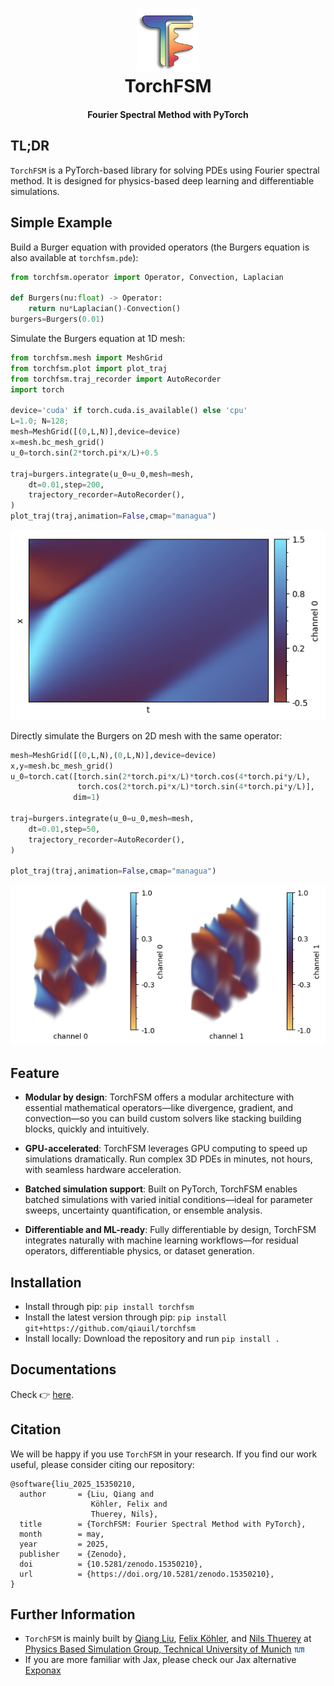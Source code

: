 <h1 align="center">
  <img src="../../assets/logo/icon_torchfsm.png" width="100"/>
  <br>TorchFSM<br>
</h1>
<h4 align="center">Fourier Spectral Method with PyTorch</h4>

## TL;DR
`TorchFSM` is a PyTorch-based library for solving PDEs using Fourier spectral method. It is designed for physics-based deep learning and differentiable simulations.

## Simple Example
Build a Burger equation with provided operators (the Burgers equation is also available at `torchfsm.pde`):
```python
from torchfsm.operator import Operator, Convection, Laplacian

def Burgers(nu:float) -> Operator:
    return nu*Laplacian()-Convection()
burgers=Burgers(0.01)
```
Simulate the Burgers equation at 1D mesh:
```python
from torchfsm.mesh import MeshGrid
from torchfsm.plot import plot_traj
from torchfsm.traj_recorder import AutoRecorder
import torch

device='cuda' if torch.cuda.is_available() else 'cpu'
L=1.0; N=128; 
mesh=MeshGrid([(0,L,N)],device=device)
x=mesh.bc_mesh_grid()
u_0=torch.sin(2*torch.pi*x/L)+0.5

traj=burgers.integrate(u_0=u_0,mesh=mesh,
    dt=0.01,step=200,
    trajectory_recorder=AutoRecorder(),
)
plot_traj(traj,animation=False,cmap="managua")
```
![Burgers 1D](../../assets/pics/readme/burgers_1d.png)

Directly simulate the Burgers on 2D mesh with the same operator:
```python
mesh=MeshGrid([(0,L,N),(0,L,N)],device=device)
x,y=mesh.bc_mesh_grid()
u_0=torch.cat([torch.sin(2*torch.pi*x/L)*torch.cos(4*torch.pi*y/L),
               torch.cos(2*torch.pi*x/L)*torch.sin(4*torch.pi*y/L)],
              dim=1)

traj=burgers.integrate(u_0=u_0,mesh=mesh,
    dt=0.01,step=50,
    trajectory_recorder=AutoRecorder(),
)

plot_traj(traj,animation=False,cmap="managua")
```
![Burgers 1D](../../assets/pics/readme/burgers_2d.png)
## Feature

* **Modular by design**: TorchFSM offers a modular architecture with essential mathematical operators—like divergence, gradient, and convection—so you can build custom solvers like stacking building blocks, quickly and intuitively.

* **GPU-accelerated**: TorchFSM leverages GPU computing to speed up simulations dramatically. Run complex 3D PDEs in minutes, not hours, with seamless hardware acceleration.

* **Batched simulation support**: Built on PyTorch, TorchFSM enables batched simulations with varied initial conditions—ideal for parameter sweeps, uncertainty quantification, or ensemble analysis.

* **Differentiable and ML-ready**: Fully differentiable by design, TorchFSM integrates naturally with machine learning workflows—for residual operators, differentiable physics, or dataset generation.

## Installation

* Install through pip: `pip install torchfsm`
* Install the latest version through pip: `pip install git+https://github.com/qiauil/torchfsm`
* Install locally: Download the repository and run `pip install .`

## Documentations

Check 👉 [here](https://qiauil.github.io/torchfsm/).

## Citation

We will be happy if you use `TorchFSM` in your research. If you find our work useful, please consider citing our repository:

```
@software{liu_2025_15350210,
  author       = {Liu, Qiang and
                  Köhler, Felix and
                  Thuerey, Nils},
  title        = {TorchFSM: Fourier Spectral Method with PyTorch},
  month        = may,
  year         = 2025,
  publisher    = {Zenodo},
  doi          = {10.5281/zenodo.15350210},
  url          = {https://doi.org/10.5281/zenodo.15350210},
}
```

## Further Information

* `TorchFSM` is mainly built by <a href="https://qiauil.github.io/">Qiang Liu</a>, <a href="https://fkoehler.site/">Felix Köhler</a>, and <a href="https://ge.in.tum.de/about/n-thuerey/">Nils Thuerey</a> at <a href="https://ge.in.tum.de">Physics Based Simulation Group, Technical University of Munich</a> <img src="../../assets/pics/TUM.svg" width="16"> </h6>
* If you are more familiar with Jax, please check our Jax alternative [Exponax](https://github.com/Ceyron/exponax)